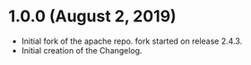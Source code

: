 # 1.0.0 (August 2, 2019)
- Initial fork of the apache repo. fork started on release 2.4.3.
- Initial creation of the Changelog.
